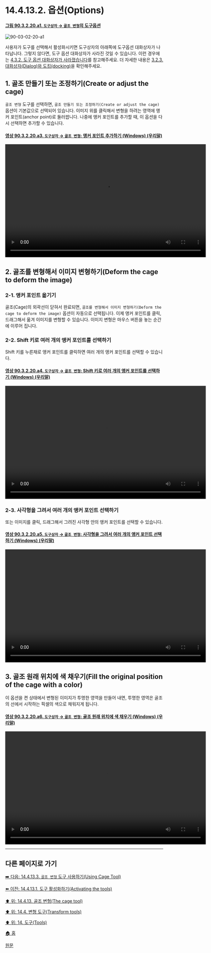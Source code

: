 # 14.4.13.2. 옵션(Options)

<a id="90-03-02-20-a1"></a>

#### [그림 90.3.2.20.a1. `도구상자` → `골조 변형`의 도구옵션](./90-03-02-20-cage_transform.md#90-03-02-20-a1)
![90-03-02-20-a1](https://github.com/wonder13662/gimp/assets/15767104/05a63e6e-3a5d-4a95-a251-2951a36ad017)

사용자가 도구를 선택해서 활성화시키면 도구상자의 아래쪽에 도구옵션 대화상자가 나타납니다. 그렇지 않다면, 도구 옵션 대화상자가 사라진 것일 수 있습니다. 이런 경우에는 [4.3.2. 도구 옵션 대화상자가 사라졌습니다](./04-03-02-tool-options-dialog-is-missing.md)를 참고해주세요. 더 자세한 내용은 [3.2.3. 대화상자(Dialog)와 도킹(docking)](./03-02-03-00-dialogs-and-docking.md)을 확인해주세요.

<a id="14-04-13-03-s1"></a>

## 1. 골조 만들기 또는 조정하기(Create or adjust the cage)
`골조 변형` 도구를 선택하면, `골조 만들기 또는 조정하기(Create or adjust the cage)` 옵션이 기본값으로 선택되어 있습니다. 이미지 위를 클릭해서 변형을 하려는 영역에 앵커 포인트(anchor point)로 둘러쌉니다. 나중에 앵커 포인트를 추가할 때, 이 옵션을 다시 선택하면 추가할 수 있습니다.

<a id="90-03-02-20-a3"></a>

#### [영상 90.3.2.20.a3. `도구상자` → `골조 변형`: 앵커 포인트 추가하기 (Windows) (우리말)](./90-03-02-20-cage_transform.md#90-03-02-20-a3)
<video controls="controls" width="640" height="360" src="https://github.com/wonder13662/gimp/assets/15767104/3bd390bf-3b5a-4fec-9f28-a5a912cf40a0"></video>

<a id="14-04-13-03-s2"></a>

## 2. 골조를 변형해서 이미지 변형하기(Deform the cage to deform the image)
### 2-1. 앵커 포인트 옮기기
골조(Cage)의 외곽선이 닫혀서 완료되면, `골조를 변형해서 이미지 변형하기(Deform the cage to deform the image)` 옵션이 자동으로 선택됩니다. 이제 앵커 포인트를 클릭, 드래그해서 옮겨 이미지를 변형할 수 있습니다. 이미지 변형은 마우스 버튼을 놓는 순간에 이루어 집니다.

### 2-2. Shift 키로 여러 개의 앵커 포인트를 선택하기
Shift 키를 누른채로 앵커 포인트를 클릭하면 여러 개의 앵커 포인트를 선택할 수 있습니다. 

<a id="90-03-02-20-a4"></a>

#### [영상 90.3.2.20.a4. `도구상자` → `골조 변형`: Shift 키로 여러 개의 앵커 포인트를 선택하기 (Windows) (우리말)](./90-03-02-20-cage_transform.md#90-03-02-20-a4)
<video controls="controls" width="640" height="360" src="https://github.com/wonder13662/gimp/assets/15767104/d34ff68a-3120-4b56-acc2-1e8dc6efd36f"></video>

### 2-3. 사각형을 그려서 여러 개의 앵커 포인트 선택하기
또는 이미지를 클릭, 드래그해서 그려진 사각형 안의 앵커 포인트를 선택할 수 있습니다.

<a id="90-03-02-20-a5"></a>

#### [영상 90.3.2.20.a5. `도구상자` → `골조 변형`: 사각형을 그려서 여러 개의 앵커 포인트 선택하기 (Windows) (우리말)](./90-03-02-20-cage_transform.md#90-03-02-20-a5)
<video controls="controls" width="640" height="360" src="https://github.com/wonder13662/gimp/assets/15767104/5bb23035-2062-49a5-b524-dfb4f551fefb"></video>

<a id="14-04-13-03-s3"></a>

## 3. 골조 원래 위치에 색 채우기(Fill the original position of the cage with a color)
이 옵션을 켠 상태에서 변형된 이미지가 투명한 영역을 만들어 내면, 투명한 영역은 골조의 선에서 시작하는 픽셀의 색으로 채워지게 됩니다.

<a id="90-03-02-20-a6"></a>

#### [영상 90.3.2.20.a6. `도구상자` → `골조 변형`: 골조 원래 위치에 색 채우기 (Windows) (우리말)](./90-03-02-20-cage_transform.md#90-03-02-20-a6)
<video controls="controls" width="640" height="360" src="https://github.com/wonder13662/gimp/assets/15767104/d31e977c-ca83-45ec-834b-5211731e06e0"></video>

***

## 다른 페이지로 가기

[➡️ 다음: 14.4.13.3. `골조 변형` 도구 사용하기(Using Cage Tool)](./14-04-13-03-using_cage_tool.md)

[⬅️ 이전: 14.4.13.1. 도구 활성화하기(Activating the tools)](./14-04-13-01-activating_the_tool.md)

[⬆️ 위: 14.4.13. 골조 변형(The cage tool)](./14-04-13-00-the-cage-tool.md)

[⬆️ 위: 14.4. 변형 도구(Transform tools)](./14-04-00-transform-tools.md)

[⬆️ 위: 14. 도구(Tools)](./14-00-tools.md)

[🏠 홈](./00-home.md)

[원문](https://docs.gimp.org/2.10/ko/gimp-tool-cage.html#idm16220)